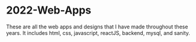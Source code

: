 # 2022-Web-Apps
These are all the web apps and designs that I have made throughout these years. It includes html, css, javascript, reactJS, backend, mysql, and sanity. 
